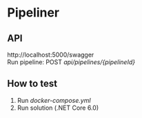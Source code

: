 # Pipeliner
## API 
http://localhost:5000/swagger  
Run pipeline: POST *api/pipelines/{pipelineId}*
## How to test
1) Run *docker-compose.yml*
2) Run solution (.NET Core 6.0)
